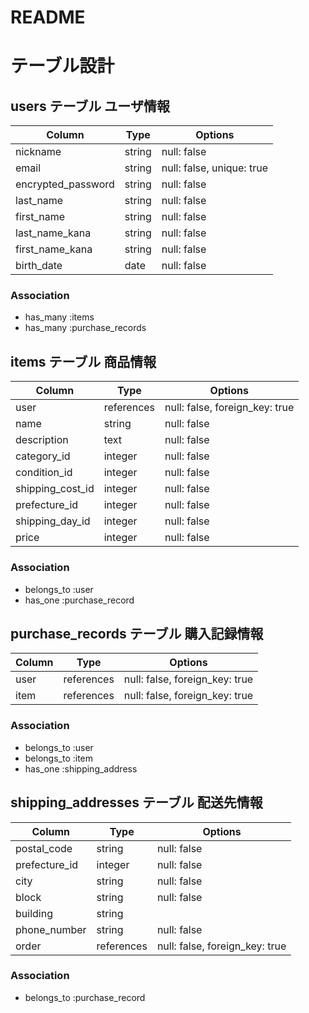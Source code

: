 # README

# テーブル設計

## users テーブル ユーザ情報

| Column             | Type   | Options     |
| ------------------ | ------ | ----------- |
|nickname            |string  |null: false  |
|email               |string  |null: false, unique: true|
|encrypted_password  |string  |null: false  |
|last_name           |string  |null: false  |
|first_name          |string  |null: false  |
|last_name_kana      |string  |null: false  |
|first_name_kana     |string  |null: false  |
|birth_date          |date    |null: false  |

### Association

- has_many :items
- has_many :purchase_records

## items テーブル 商品情報

| Column             | Type   | Options     |
| ------------------ | ------ | ----------- |
|user                |references|null: false, foreign_key: true|
|name                |string  |null: false  |
|description         |text    |null: false  |
|category_id         |integer |null: false  |
|condition_id        |integer |null: false  |
|shipping_cost_id    |integer |null: false  |
|prefecture_id       |integer |null: false  |
|shipping_day_id     |integer |null: false  |
|price               |integer |null: false  |

### Association
- belongs_to :user
- has_one :purchase_record

## purchase_records テーブル 購入記録情報

| Column       | Type     | Options     |
| ------------ | ---------| ----------- |
|user          |references|null: false, foreign_key: true|
|item          |references|null: false, foreign_key: true|

### Association
- belongs_to :user
- belongs_to :item
- has_one :shipping_address

## shipping_addresses テーブル 配送先情報

| Column             | Type   | Options     |
| ------------------ | ------ | ----------- |
|postal_code         |string  |null: false|
|prefecture_id       |integer |null: false|
|city|string         |null: false|
|block               |string  |null: false|
|building            |string  |
|phone_number        |string  |null: false|
|order               |references|null: false, foreign_key: true|

### Association
- belongs_to :purchase_record